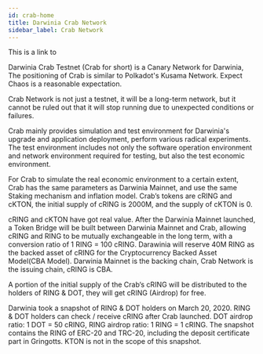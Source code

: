 ```yaml
---
id: crab-home
title: Darwinia Crab Network
sidebar_label: Crab Network
---
```


This is a link to 

Darwinia Crab Testnet (Crab for short) is a Canary Network for Darwinia, The positioning of Crab is similar to Polkadot's Kusama Network. Expect Chaos is a reasonable expectation.

Crab Network is not just a testnet, it will be a long-term network, but it cannot be ruled out that it will stop running due to unexpected conditions or failures.

Crab mainly provides simulation and test environment for Darwinia's upgrade and application deployment, perform various radical experiments. The test environment includes not only the software operation environment and network environment required for testing, but also the test economic environment.

For Crab to simulate the real economic environment to a certain extent, Crab has the same parameters as Darwinia Mainnet, and use the same Staking mechanism and inflation model.  Crab’s tokens are cRING and cKTON, the initial supply of cRING is 2000M, and the supply of cKTON is 0.

cRING and cKTON have got real value. After the Darwinia Mainnet launched, a Token Bridge will be built between Darwinia Mainnet and Crab, allowing cRING and RING to be mutually exchangeable in the long term, with a conversion ratio of 1 RING = 100 cRING. Darawinia will reserve 40M RING as the backed asset of cRING for the Cryptocurrency Backed Asset Model(CBA Model). Darwinia Mainnet is the backing chain, Crab Network is the issuing chain, cRING is CBA.

A portion of the initial supply of the Crab‘s cRING will be distributed to the holders of RING & DOT, they will get cRING (Airdrop) for free.

Darwinia took a snapshot of RING & DOT holders on March 20, 2020. RING & DOT holders can check / receive cRING after Crab launched. DOT airdrop ratio: 1 DOT = 50 cRING, RING airdrop ratio: 1 RING = 1 cRING. The snapshot contains the RING of ERC-20 and TRC-20, including the deposit certificate part in Gringotts. KTON is not in the scope of this snapshot.
